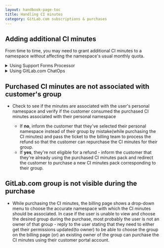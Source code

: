 ```yaml
---
layout: handbook-page-toc
title: Handling CI minutes
category: GitLab.com subscriptions & purchases
---
```


## Adding additional CI minutes

From time to time, you may need to grant additional CI minutes to a namespace
_without_ affecting the namespace's usual monthly quota.

<details>
<summary>Using Support Forms Processor</summary>

Use the
<a href="https://gitlab-com.gitlab.io/support/toolbox/forms_processor/LR/extra_minutes.html">
Extra Minutes form
</a>
.
</details>

<details>
<summary>Using GitLab.com ChatOps</summary>

View the
<a href="/handbook/support/workflows/chatops.html#setting-additional-minutes-quota-for-a-namespace">
Support ChatOps documentation
</a>
for more information.
</details>

## Purchased CI minutes are not associated with customer's group

- Check to see if the minutes are associated with the user's personal namespace and verify if the customer consumed the purchased CI minutes associated with their personal namespace 

    - If **no**, inform the customer that they've selected their personal namespace instead of their group by mistake(while purchasing the CI minutes) and pass the ticket to the billing team to process the refund so that the customer can repurchase the CI minutes for their group. 
    - If **yes**, they're not eligible for a refund - inform the customer that they're already using the purchased CI minutes pack and redirect the customer to purchase a new CI minutes pack corresponding to their group. 
    
## GitLab.com group is not visible during the purchase

- While purchasing the CI minutes, the billing page shows a drop-down menu to choose the accurate namespace with which the CI minutes should be associated. In case if the user is unable to view and choose the desired group during the purchase, most probably the user is not an owner of that group - reply to the user stating that they need to either get their permissions updated(to owner) to be able to choose the group on the billing page (or) an existing owner of the group can purchase the CI minutes using their customer portal account.


